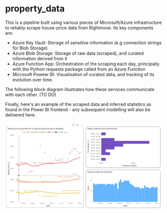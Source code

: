 # property_data
This is a pipeline built using various pieces of Microsoft/Azure infrastructure to reliably scrape house-price data from Rightmove. Its key components are:
- Azure Key Vault: Storage of sensitive information (e.g connection strings for Blob Storage)
- Azure Blob Storage: Storage of raw data (scraped), and curated information derived from it
- Azure Function App: Orchestration of the scraping each day, principally with the Python requests package called from an Azure Function
- Microsoft Poweer BI: Visualisation of curated data, and tracking of its evolution over time.

The following block diagram illustrates how these services communicate with each other. (TO DO)

Finally, here's an example of the scraped data and inferred statistics as found in the Power BI frontend - any subsequent modelling will also be delivered here.

<p align="center">
  <img src="https://github.com/OmicronChiDelta/property_data/blob/master/example_output.PNG?raw=true"/>
</p>
